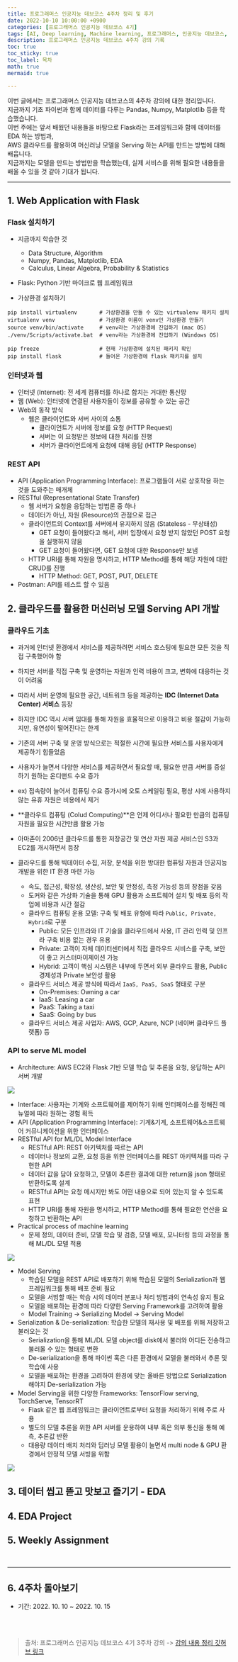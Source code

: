 ```yaml
---
title: 프로그래머스 인공지능 데브코스 4주차 정리 및 후기
date: 2022-10-10 10:00:00 +0900
categories: [프로그래머스 인공지능 데브코스 4기]
tags: [AI, Deep learning, Machine learning, 프로그래머스, 인공지능 데브코스, K-digital training]
description: 프로그래머스 인공지능 데브코스 4주차 강의 기록
toc: true
toc_sticky: true
toc_label: 목차
math: true
mermaid: true

---
```


이번 글에서는 프로그래머스 인공지능 데브코스의 4주차 강의에 대한 정리입니다. <br/>
지금까지 기초 파이썬과 함께 데이터를 다루는 Pandas, Numpy, Matplotlib 등을 학습했습니다. <br/>
이번 주에는 앞서 배웠던 내용들을 바탕으로 Flask라는 프레임워크와 함께 데이터를 EDA 하는 방법과, <br/>
AWS 클라우드를 활용하여 머신러닝 모델을 Serving 하는 API를 만드는 방법에 대해 배웁니다. <br/>
지금까지는 모델을 만드는 방법만을 학습했는데, 실제 서비스를 위해 필요한 내용들을 배울 수 있을 것 같아 기대가 됩니다.

---

## 1. Web Application with Flask

### Flask 설치하기

- 지금까지 학습한 것
    - Data Structure, Algorithm
    - Numpy, Pandas, Matplotlib, EDA
    - Calculus, Linear Algebra, Probability & Statistics

- Flask: Python 기반 마이크로 웹 프레임워크
- 가상환경 설치하기

```shell
pip install virtualenv       # 가상환경을 만들 수 있는 virtualenv 패키지 설치
virtualenv venv              # 가상환경 이름이 venv인 가상환경 만들기
source venv/bin/activate     # venv라는 가상환경에 진입하기 (mac OS)
./venv/Scripts/activate.bat  # venv라는 가상환경에 진입하기 (Windows OS)

pip freeze                   # 현재 가상환경에 설치된 패키지 확인
pip install flask            # 들어온 가상환경에 flask 패키지를 설치
```

### 인터넷과 웹

- 인터넷 (Internet): 전 세계 컴퓨터를 하나로 합치는 거대한 통신망
- 웹 (Web): 인터넷에 연결된 사용자들이 정보를 공유할 수 있는 공간
- Web의 동작 방식
    - 웹은 클라이언트와 서버 사이의 소통
        - 클라이언트가 서버에 정보를 요청 (HTTP Request)
        - 서버는 이 요청받은 정보에 대한 처리를 진행
        - 서버가 클라이언트에게 요청에 대해 응답 (HTTP Response)

### REST API

- API (Application Programming Interface): 프로그램들이 서로 상호작용 하는 것을 도와주는 매개체
- RESTful (Representational State Transfer)
    - 웹 서버가 요청을 응답하는 방법론 중 하나
    - 데이터가 아닌, 자원 (Resource)의 관점으로 접근
    - 클라이언트의 Context를 서버에서 유지하지 않음 (Stateless - 무상태성)
        - GET 요청이 들어왔다고 해서, 서버 입장에서 요청 받지 않았던 POST 요청을 실행하지 않음
        - GET 요청이 들어왔다면, GET 요청에 대한 Response만 보냄
    - HTTP URI를 통해 자원을 명시하고, HTTP Method를 통해 해당 자원에 대한 CRUD를 진행
        - HTTP Method: GET, POST, PUT, DELETE
- Postman: API를 테스트 할 수 있음

## 2. 클라우드를 활용한 머신러닝 모델 Serving API 개발

### 클라우드 기초

- 과거에 인터넷 환경에서 서비스를 제공하려면 서비스 호스팅에 필요한 모든 것을 직접 구축했어야 함
- 하지만 서버를 직접 구축 및 운영하는 자원과 인력 비용이 크고, 변화에 대응하는 것이 어려움
- 따라서 서버 운영에 필요한 공간, 네트워크 등을 제공하는 **IDC (Internet Data Center) 서비스** 등장
- 하지만 IDC 역시 서버 임대를 통해 자원을 효율적으로 이용하고 비용 절감이 가능하지만, 유연성이 떨어진다는 한계

- 기존의 서버 구축 및 운영 방식으로는 적절한 시간에 필요한 서비스를 사용자에게 제공하기 힘들었음
- 사용자가 늘면서 다양한 서비스를 제공하면서 필요할 때, 필요한 만큼 서버를 증설하기 원하는 온디맨드 수요 증가
- ex) 접속량이 늘어서 컴퓨팅 수요 증가시에 오토 스케일링 필요, 평상 시에 사용하지 않는 유휴 자원은 비용에서 제거

- **클라우드 컴퓨팅 (Colud Computing)**은 언제 어디서나 필요한 만큼의 컴퓨팅 자원을 필요한 시간만큼 활용 가능
- 아마존이 2006년 클라우드를 통한 저장공간 및 연산 자원 제공 서비스인 S3과 EC2를 개시하면서 등장
- 클라우드를 통해 빅데이터 수집, 저장, 분석을 위한 방대한 컴퓨팅 자원과 인공지능 개발을 위한 IT 환경 마련 가능
    - 속도, 접근성, 확장성, 생산성, 보안 및 안정성, 측정 가능성 등의 장점을 갖음
    - 도커와 같은 가상화 기술을 통해 GPU 활용과 소프트웨어 설치 및 배포 등의 작업에 비용과 시간 절감
    - 클라우드 컴퓨팅 운용 모델: 구축 및 배포 유형에 따라 `Public, Private, Hybrid`로 구분
        - Public: 모든 인프라와 IT 기술을 클라우드에서 사용, IT 관리 인력 및 인프라 구축 비용 없는 경우 유용
        - Private: 고객이 자체 데이터센터에서 직접 클라우드 서비스를 구축, 보안이 좋고 커스터마이제이션 가능
        - Hybrid: 고객이 핵심 시스템은 내부에 두면서 외부 클라우드 활용, Public 경제성과 Private 보안성 활용
    - 클라우드 서비스 제공 방식에 따라서 `IaaS, PaaS, SaaS` 형태로 구분
        - On-Premises: Owning a car
        - IaaS: Leasing a car
        - PaaS: Taking a taxi
        - SaaS: Going by bus
    - 클라우드 서비스 제공 사업자: AWS, GCP, Azure, NCP (네이버 클라우드 플랫폼) 등

### API to serve ML model

- Architecture: AWS EC2와 Flask 기반 모델 학습 및 추론을 요청, 응답하는 API 서버 개발

<p align="left">
    <img src = "../../assets/img/post_img/221010_1.png">
</p>

- Interface: 사용자는 기계와 소프트웨어를 제어하기 위해 인터페이스를 정해진 메뉴얼에 따라 원하는 경험 획득
- API (Application Programming Interface): 기계&기계, 소프트웨어&소프트웨어 커뮤니케이션을 위한 인터페이스
- RESTful API for ML/DL Model Interface
    - RESTful API: REST 아키텍처를 따르는 API
    - 데이터나 정보의 교환, 요청 등을 위한 인터페이스를 REST 아키텍쳐를 따라 구현한 API
    - 데이터 값을 담아 요청하고, 모델이 추론한 결과에 대한 return을 json 형태로 반환하도록 설계
    - RESTful API는 요청 메시지만 봐도 어떤 내용으로 되어 있는지 알 수 있도록 표현
    - HTTP URI를 통해 자원을 명시하고, HTTP Method를 통해 필요한 연산을 요청하고 반환하는 API
- Practical process of machine learning
    - 문제 정의, 데이터 준비, 모델 학습 및 검증, 모델 배포, 모니터링 등의 과정을 통해 ML/DL 모델 적용

<p align="left">
    <img src = "../../assets/img/post_img/221010_2.png">
</p>

- Model Serving
    - 학습된 모델을 REST API로 배포하기 위해 학습된 모델의 Serialization과 웹 프레임워크를 통해 배포 준비 필요
    - 모델을 서빙할 때는 학습 시의 데이터 분포나 처리 방법과의 연속성 유지 필요
    - 모델을 배포하는 환경에 따라 다양한 Serving Framework를 고려하여 활용
    - Model Training -> Serializing Model -> Serving Model
- Serialization & De-serialization: 학습한 모델의 재사용 및 배포를 위해 저장하고 불러오는 것
    - Serialization을 통해 ML/DL 모델 object를 disk에서 불러와 어디든 전송하고 불러올 수 있는 형태로 변환
    - De-serialization을 통해 파이썬 혹은 다른 환경에서 모델을 불러와서 추론 및 학습에 사용
    - 모델을 배포하는 환경을 고려하여 환경에 맞는 올바른 방법으로 Serialization 해야지 De-serialization 가능
- Model Serving을 위한 다양한 Frameworks: TensorFlow serving, TorchServe, TensorRT
    - Flask 같은 웹 프레임워크는 클라이언트로부터 요청을 처리하기 위해 주로 사용
    - 별도의 모델 추론을 위한 API 서버를 운용하여 내부 혹은 외부 통신을 통해 예측, 추론값 반환
    - 대용량 데이터 배치 처리와 딥러닝 모델 활용이 늘면서 multi node & GPU 환경에서 안정적 모델 서빙을 위함

<p align="left">
    <img src = "../../assets/img/post_img/221010_3.png">
</p>



## 3. 데이터 씹고 뜯고 맛보고 즐기기 - EDA

## 4. EDA Project

## 5. Weekly Assignment

<br/>

---

## 6. 4주차 돌아보기

- 기간: 2022. 10. 10 ~ 2022. 10. 15

<br/>
<br/>

> 출처: 프로그래머스 인공지능 데브코스 4기 3주차 강의 -> [강의 내용 정리 깃허브 링크](https://github.com/Paul-scpark/AI-dev-course/tree/main/4%EC%A3%BC%EC%B0%A8)